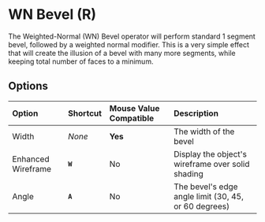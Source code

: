 # WN Bevel (<span title="Recallable">R</span>)

The Weighted-Normal (WN) Bevel operator will perform standard 1 segment bevel, followed by a weighted normal modifier. This is a very simple effect that will create the illusion of a bevel with many more segments, while keeping total number of faces to a minimum.

[](../_media/wn-bevel.mp4 ':include')

## Options

| Option | Shortcut | Mouse Value Compatible | Description |
| :--- | :--- | :--- | :--- |
| Width | _None_ | **Yes** | The width of the bevel |
| Enhanced Wireframe | **`W`** | No | Display the object's wireframe over solid shading |
| Angle | **`A`** | No | The bevel's edge angle limit (30, 45, or 60 degrees) |